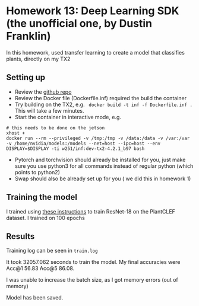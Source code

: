 # Homework 13: Deep Learning SDK (the unofficial one, by Dustin Franklin)

In this homework, used transfer learning to create a model that classifies plants, directly on my TX2

## Setting up

* Review the [github repo](https://github.com/dusty-nv/jetson-inference)
* Review the Docker file (Dockerfile.inf) required the build the container
* Try building on the TX2, e.g. ``` docker build -t inf -f Dockerfile.inf .``` This will take a few minutes.
* Start the container in interactive mode, e.g.
```
# this needs to be done on the jetson
xhost +
docker run --rm --privileged -v /tmp:/tmp -v /data:/data -v /var:/var -v /home/nvidia/models:/models --net=host --ipc=host --env DISPLAY=$DISPLAY -ti w251/inf:dev-tx2-4.2.1_b97 bash
```
* Pytorch and torchvision should already be installed for you, just make sure you use python3 for all commands instead of regular python (which points to python2)
* Swap should also be already set up for you ( we did this in homework 1)

## Training the model
I trained using [these instructions](https://github.com/dusty-nv/jetson-inference/blob/master/docs/pytorch-plants.md) to train ResNet-18 on the PlantCLEF dataset.  I trained on 100 epochs

## Results

Training log can be seen in `train.log`

It took 32057.062 seconds to train the model. My final accuracies were Acc@1 56.83	Acc@5  86.08.

I was unable to increase the batch size, as I got memory errors (out of memory)

Model has been saved.





